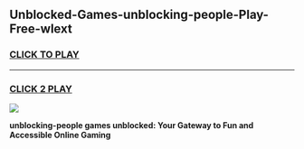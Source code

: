 
## Unblocked-Games-unblocking-people-Play-Free-wlext
<h3>
<a href="https://premium76.site?title=unblocking-people&ref=10A">CLICK TO PLAY</a></h3>
<hr>

<h3>
<a href="https://premium76.site?title=unblocking-people&ref=10A">CLICK 2 PLAY</a>
  
</h3>

<a href="https://premium76.site?title=unblocking-people&ref=10A"><img src="https://clearcache.store/games.png"></a>


**unblocking-people games unblocked: Your Gateway to Fun and Accessible Online Gaming**

